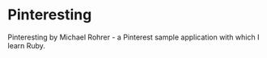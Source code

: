 # Pinteresting 

Pinteresting by Michael Rohrer - a Pinterest sample application with which I learn Ruby.